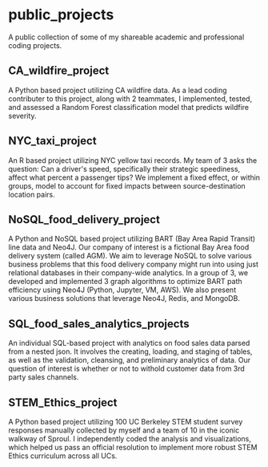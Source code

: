 # public_projects
A public collection of some of my shareable academic and professional coding projects.

## CA_wildfire_project
A Python based project utilizing CA wildfire data. As a lead coding contributer to this project, along with 2 teammates, I implemented, tested, and assessed a Random Forest classification model that predicts wildfire severity.

## NYC_taxi_project
An R based project utilizing NYC yellow taxi records. My team of 3 asks the question: Can a driver's speed, specifically their strategic speediness, affect what percent a passenger tips? We implement a fixed effect, or within groups, model to account for fixed impacts between source-destination location pairs.

## NoSQL_food_delivery_project
A Python and NoSQL based project utilizing BART (Bay Area Rapid Transit) line data and Neo4J. Our company of interest is a fictional Bay Area food delivery system (called AGM). We aim to leverage NoSQL to solve various business problems that this food delivery company might run into using just relational databases in their company-wide analytics. In a group of 3, we developed and implemented 3 graph algorithms to optimize BART path efficiency using Neo4J (Python, Jupyter, VM, AWS). We also present various business solutions that leverage Neo4J, Redis, and MongoDB.

## SQL_food_sales_analytics_projects
An individual SQL-based project with analytics on food sales data parsed from a nested json. It involves the creating, loading, and staging of tables, as well as the validation, cleansing, and preliminary analytics of data. Our question of interest is whether or not to withold customer data from 3rd party sales channels.

## STEM_Ethics_project
A Python based project utilizing 100 UC Berkeley STEM student survey responses manually collected by myself and a team of 10 in the iconic walkway of Sproul. I independently coded the analysis and visualizations, which helped us pass an official resolution to implement more robust STEM Ethics curriculum across all UCs.